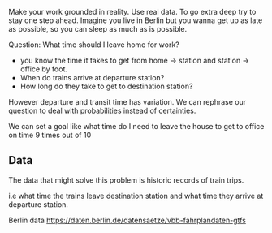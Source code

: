 Make your work grounded in reality. Use real data. To go extra deep try to stay one step ahead.
Imagine you live in Berlin but you wanna get up as late as possible, so you can sleep as much as is possible.

Question: What time should I leave home for work?

- you know the time it takes to get from home -> station and station -> office by foot.
- When do trains arrive at departure station?
- How long do they take to get to destination station?

However departure and transit time has variation. We can rephrase our question to deal with probabilities instead of certainties.

We can set a goal like what time do I need to leave the house to get to office on time 9 times out of 10


## Data

The data that might solve this problem is historic records of train trips. 

i.e what time the trains leave destination station and what time they arrive at departure station.

Berlin data
https://daten.berlin.de/datensaetze/vbb-fahrplandaten-gtfs
